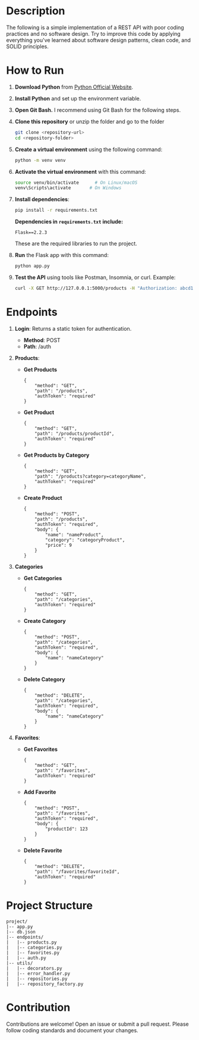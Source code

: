 # Description

The following is a simple implementation of a REST API with poor coding practices and no software design. Try to improve this code by applying everything you've learned about software design patterns, clean code, and SOLID principles.

# How to Run

1. **Download Python** from [Python Official Website](https://www.python.org/downloads/).

2. **Install Python** and set up the environment variable.

3. **Open Git Bash.** I recommend using Git Bash for the following steps.

4. **Clone this repository** or unzip the folder and go to the folder
   ```bash
   git clone <repository-url>
   cd <repository-folder>
   ```

5. **Create a virtual environment** using the following command:
   ```bash
   python -m venv venv
   ```

6. **Activate the virtual environment** with this command:
   ```bash
   source venv/bin/activate      # On Linux/macOS
   venv\Scripts\activate       # On Windows
   ```

7. **Install dependencies**:
   ```bash
   pip install -r requirements.txt
   ```

   **Dependencies in `requirements.txt` include:**
   ```plaintext
   Flask==2.2.3
   ```
   These are the required libraries to run the project.

8. **Run** the Flask app with this command:
   ```bash
   python app.py
   ```

9. **Test the API** using tools like Postman, Insomnia, or curl.
   Example:
   ```bash
   curl -X GET http://127.0.0.1:5000/products -H "Authorization: abcd12345"
   ```

# Endpoints

1. **Login**: Returns a static token for authentication.
    - **Method**: POST
    - **Path**: /auth

2. **Products**:

   - **Get Products**
     ```
     {
         "method": "GET",
         "path": "/products",
         "authToken": "required"
     }
     ```

   - **Get Product**
     ```
     {
         "method": "GET",
         "path": "/products/productId",
         "authToken": "required"
     }
     ```

   - **Get Products by Category**
     ```
     {
         "method": "GET",
         "path": "/products?category=categoryName",
         "authToken": "required"
     }
     ```

   - **Create Product**
     ```
     {
         "method": "POST",
         "path": "/products",
         "authToken": "required",
         "body": {
             "name": "nameProduct",
             "category": "categoryProduct",
             "price": 9
         }
     }
     ```

3. **Categories**

   - **Get Categories**
     ```
     {
         "method": "GET",
         "path": "/categories",
         "authToken": "required"
     }
     ```

   - **Create Category**
     ```
     {
         "method": "POST",
         "path": "/categories",
         "authToken": "required",
         "body": {
             "name": "nameCategory"
         }
     }
     ```

   - **Delete Category**
     ```
     {
         "method": "DELETE",
         "path": "/categories",
         "authToken": "required",
         "body": {
             "name": "nameCategory"
         }
     }
     ```

4. **Favorites**:

   - **Get Favorites**
     ```
     {
         "method": "GET",
         "path": "/favorites",
         "authToken": "required"
     }
     ```

   - **Add Favorite**
     ```
     {
         "method": "POST",
         "path": "/favorites",
         "authToken": "required",
         "body": {
             "productId": 123
         }
     }
     ```

   - **Delete Favorite**
     ```
     {
         "method": "DELETE",
         "path": "/favorites/favoriteId",
         "authToken": "required"
     }
     ```

# Project Structure

```plaintext
project/
|-- app.py
|-- db.json
|-- endpoints/
|   |-- products.py
|   |-- categories.py
|   |-- favorites.py
|   |-- auth.py
|-- utils/
|   |-- decorators.py
|   |-- error_handler.py
|   |-- repositories.py
|   |-- repository_factory.py
```

# Contribution

Contributions are welcome! Open an issue or submit a pull request. Please follow coding standards and document your changes.
